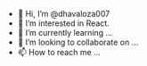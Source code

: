 - 👋 Hi, I’m @dhavaloza007
- 👀 I’m interested in React.
- 🌱 I’m currently learning ...
- 💞️ I’m looking to collaborate on ...
- 📫 How to reach me ...

<!---
dhavaloza007/dhavaloza007 is a ✨ special ✨ repository because its `README.md` (this file) appears on your GitHub profile.
You can click the Preview link to take a look at your changes.
--->
